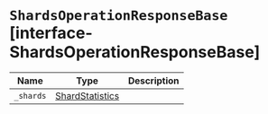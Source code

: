 # `ShardsOperationResponseBase` [interface-ShardsOperationResponseBase]

| Name | Type | Description |
| - | - | - |
| `_shards` | [ShardStatistics](./ShardStatistics.md) | &nbsp; |
